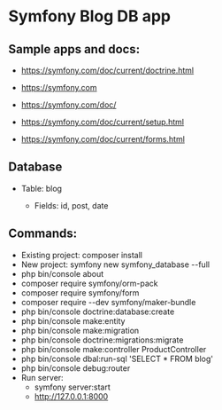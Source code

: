 # Symfony Blog DB app



## Sample apps and docs:

- https://symfony.com/doc/current/doctrine.html

 - https://symfony.com
 - https://symfony.com/doc/
 - https://symfony.com/doc/current/setup.html
 - https://symfony.com/doc/current/forms.html




## Database

 - Table: blog

   - Fields: id, post, date




## Commands:

 - Existing project: composer install
 - New project: symfony new symfony_database --full
 - php bin/console about
 - composer require symfony/orm-pack
 - composer require symfony/form
 - composer require --dev symfony/maker-bundle
 - php bin/console doctrine:database:create
 - php bin/console make:entity
 - php bin/console make:migration
 - php bin/console doctrine:migrations:migrate
 - php bin/console make:controller ProductController
 - php bin/console dbal:run-sql 'SELECT * FROM blog'
 - php bin/console debug:router
 - Run server:
   - symfony server:start
   - http://127.0.0.1:8000

